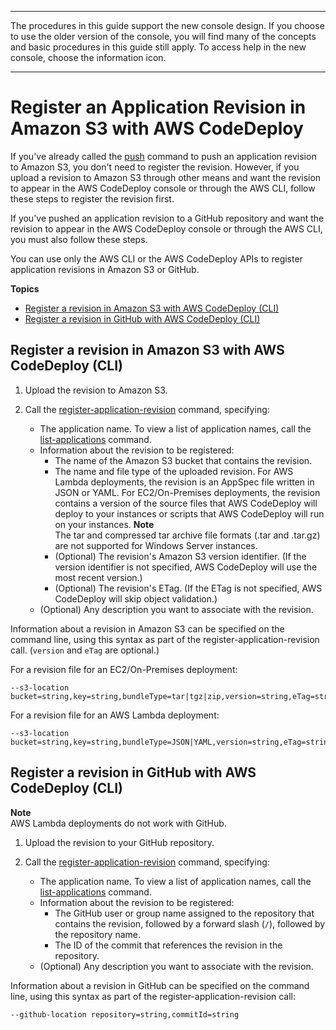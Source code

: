 --------

 The procedures in this guide support the new console design\. If you choose to use the older version of the console, you will find many of the concepts and basic procedures in this guide still apply\. To access help in the new console, choose the information icon\. 

--------

# Register an Application Revision in Amazon S3 with AWS CodeDeploy<a name="application-revisions-register"></a>

If you've already called the [push](https://docs.aws.amazon.com/cli/latest/reference/deploy/push.html) command to push an application revision to Amazon S3, you don't need to register the revision\. However, if you upload a revision to Amazon S3 through other means and want the revision to appear in the AWS CodeDeploy console or through the AWS CLI, follow these steps to register the revision first\.

If you've pushed an application revision to a GitHub repository and want the revision to appear in the AWS CodeDeploy console or through the AWS CLI, you must also follow these steps\.

You can use only the AWS CLI or the AWS CodeDeploy APIs to register application revisions in Amazon S3 or GitHub\.

**Topics**
+ [Register a revision in Amazon S3 with AWS CodeDeploy \(CLI\)](#application-revisions-register-s3)
+ [Register a revision in GitHub with AWS CodeDeploy \(CLI\)](#application-revisions-register-github)

## Register a revision in Amazon S3 with AWS CodeDeploy \(CLI\)<a name="application-revisions-register-s3"></a>

1. Upload the revision to Amazon S3\.

1. Call the [register\-application\-revision](https://docs.aws.amazon.com/cli/latest/reference/deploy/register-application-revision.html) command, specifying:
   + The application name\. To view a list of application names, call the [list\-applications](https://docs.aws.amazon.com/cli/latest/reference/deploy/list-applications.html) command\.
   + Information about the revision to be registered:
     + The name of the Amazon S3 bucket that contains the revision\.
     + The name and file type of the uploaded revision\. For AWS Lambda deployments, the revision is an AppSpec file written in JSON or YAML\. For EC2/On\-Premises deployments, the revision contains a version of the source files that AWS CodeDeploy will deploy to your instances or scripts that AWS CodeDeploy will run on your instances\.
**Note**  
The tar and compressed tar archive file formats \(\.tar and \.tar\.gz\) are not supported for Windows Server instances\.
     + \(Optional\) The revision's Amazon S3 version identifier\. \(If the version identifier is not specified, AWS CodeDeploy will use the most recent version\.\)
     + \(Optional\) The revision's ETag\. \(If the ETag is not specified, AWS CodeDeploy will skip object validation\.\)
   + \(Optional\) Any description you want to associate with the revision\.

Information about a revision in Amazon S3 can be specified on the command line, using this syntax as part of the register\-application\-revision call\. \(`version` and `eTag` are optional\.\)

For a revision file for an EC2/On\-Premises deployment:

```
--s3-location bucket=string,key=string,bundleType=tar|tgz|zip,version=string,eTag=string
```

For a revision file for an AWS Lambda deployment:

```
--s3-location bucket=string,key=string,bundleType=JSON|YAML,version=string,eTag=string
```

## Register a revision in GitHub with AWS CodeDeploy \(CLI\)<a name="application-revisions-register-github"></a>

**Note**  
AWS Lambda deployments do not work with GitHub\. 

1. Upload the revision to your GitHub repository\.

1. Call the [register\-application\-revision](https://docs.aws.amazon.com/cli/latest/reference/deploy/register-application-revision.html) command, specifying:
   + The application name\. To view a list of application names, call the [list\-applications](https://docs.aws.amazon.com/cli/latest/reference/deploy/list-applications.html) command\.
   + Information about the revision to be registered:
     + The GitHub user or group name assigned to the repository that contains the revision, followed by a forward slash \(`/`\), followed by the repository name\.
     + The ID of the commit that references the revision in the repository\.
   + \(Optional\) Any description you want to associate with the revision\.

Information about a revision in GitHub can be specified on the command line, using this syntax as part of the register\-application\-revision call:

```
--github-location repository=string,commitId=string
```